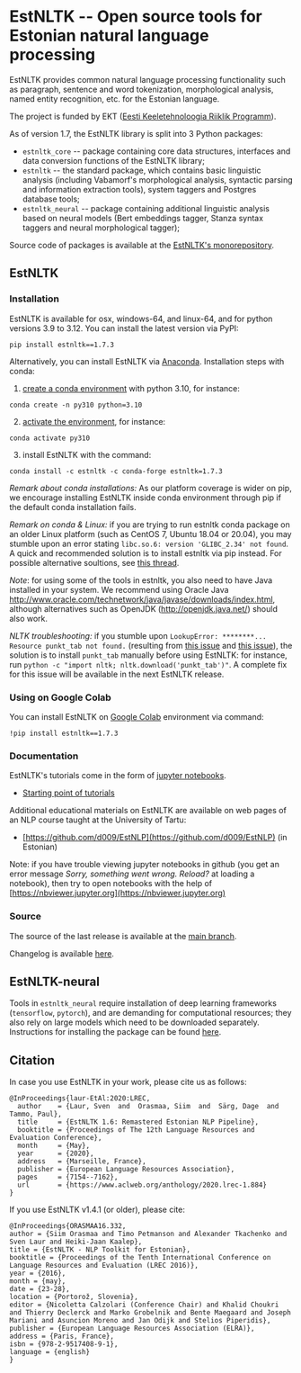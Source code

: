 EstNLTK -- Open source tools for Estonian natural language processing
=====================================================================

EstNLTK provides common natural language processing functionality such as paragraph, sentence and word tokenization,
morphological analysis, named entity recognition, etc. for the Estonian language.

The project is funded by EKT ([Eesti Keeletehnoloogia Riiklik Programm](https://www.keeletehnoloogia.ee/)).

As of version 1.7, the EstNLTK library is split into 3 Python packages:

* `estnltk_core` -- package containing core data structures, interfaces and data conversion functions of the EstNLTK library;
* `estnltk` -- the standard package, which contains basic linguistic analysis (including Vabamorf's morphological analysis, syntactic parsing and information extraction tools), system taggers and Postgres database tools;
* `estnltk_neural` -- package containing additional linguistic analysis based on neural models (Bert embeddings tagger, Stanza syntax taggers and neural morphological tagger);

Source code of packages is available at the [EstNLTK's monorepository](https://github.com/estnltk/estnltk/tree/main).  


## EstNLTK

### Installation

EstNLTK is available for osx, windows-64, and linux-64, and for python versions 3.9 to 3.12. 
You can install the latest version via PyPI:

```
pip install estnltk==1.7.3
```

Alternatively, you can install EstNLTK via [Anaconda](https://www.anaconda.com/download). Installation steps with conda:

1. [create a conda environment](https://conda.io/projects/conda/en/latest/user-guide/tasks/manage-environments.html#creating-an-environment-with-commands) with python 3.10, for instance:
```
conda create -n py310 python=3.10
```

2. [activate the environment](https://conda.io/projects/conda/en/latest/user-guide/tasks/manage-environments.html#activating-an-environment), for instance:
```
conda activate py310
```

3. install EstNLTK with the command:
```
conda install -c estnltk -c conda-forge estnltk=1.7.3
```

_Remark about conda installations:_ As our platform coverage is wider on pip, we encourage installing EstNLTK inside conda environment through pip if the default conda installation fails.  

_Remark on conda & Linux:_ if you are trying to run estnltk conda package on an older Linux platform (such as CentOS 7, Ubuntu 18.04 or 20.04), you may stumble upon an error stating `libc.so.6: version 'GLIBC_2.34' not found`. A quick and recommended solution is to install estnltk via pip instead. For possible alternative soultions, see [this thread](https://github.com/huggingface/tokenizers/issues/585).

_Note_: for using some of the tools in estnltk, you also need to have Java installed in your system. We recommend using Oracle Java http://www.oracle.com/technetwork/java/javase/downloads/index.html, although alternatives such as OpenJDK (http://openjdk.java.net/) should also work.

_NLTK troubleshooting:_ if you stumble upon `LookupError: ********... Resource punkt_tab not found.` (resulting from [this issue](https://github.com/estnltk/estnltk/issues/122) and [this issue](https://github.com/nltk/nltk/issues/3293)), the solution is to install `punkt_tab` manually before using EstNLTK: for instance, run `python -c "import nltk; nltk.download('punkt_tab')"`. A complete fix for this issue will be available in the next EstNLTK release. 

### Using on Google Colab

You can install EstNLTK on [Google Colab](https://colab.research.google.com) environment via command:

```
!pip install estnltk==1.7.3
```

### Documentation

EstNLTK's tutorials come in the form of [jupyter notebooks](http://jupyter.org).

  * [Starting point of tutorials](https://github.com/estnltk/estnltk/tree/main/tutorials)
  
Additional educational materials on EstNLTK are available on web pages of an NLP course taught at the University of Tartu:

  * [https://github.com/d009/EstNLP](https://github.com/d009/EstNLP) (in Estonian)


Note: if you have trouble viewing jupyter notebooks in github (you get an error message _Sorry, something went wrong. Reload?_ at loading a notebook), then try to open notebooks with the help of [https://nbviewer.jupyter.org](https://nbviewer.jupyter.org)

### Source

The source of the last release is available at the [main branch](https://github.com/estnltk/estnltk/tree/main).

Changelog is available [here](https://github.com/estnltk/estnltk/blob/main/CHANGELOG.md).

## EstNLTK-neural

Tools in `estnltk_neural` require installation of deep learning frameworks (`tensorflow`, `pytorch`), and are demanding for computational resources; they also rely on large models which need to be downloaded separately. 
Instructions for installing the package can be found [here](https://github.com/estnltk/estnltk/blob/main/estnltk_neural/README.md).

## Citation

In case you use EstNLTK in your work, please cite us as follows:

    @InProceedings{laur-EtAl:2020:LREC,
      author    = {Laur, Sven  and  Orasmaa, Siim  and  Särg, Dage  and  Tammo, Paul},
      title     = {EstNLTK 1.6: Remastered Estonian NLP Pipeline},
      booktitle = {Proceedings of The 12th Language Resources and Evaluation Conference},
      month     = {May},
      year      = {2020},
      address   = {Marseille, France},
      publisher = {European Language Resources Association},
      pages     = {7154--7162},
      url       = {https://www.aclweb.org/anthology/2020.lrec-1.884}
    }

If you use EstNLTK v1.4.1 (or older), please cite:

    @InProceedings{ORASMAA16.332,
    author = {Siim Orasmaa and Timo Petmanson and Alexander Tkachenko and Sven Laur and Heiki-Jaan Kaalep},
    title = {EstNLTK - NLP Toolkit for Estonian},
    booktitle = {Proceedings of the Tenth International Conference on Language Resources and Evaluation (LREC 2016)},
    year = {2016},
    month = {may},
    date = {23-28},
    location = {Portorož, Slovenia},
    editor = {Nicoletta Calzolari (Conference Chair) and Khalid Choukri and Thierry Declerck and Marko Grobelnik and Bente Maegaard and Joseph Mariani and Asuncion Moreno and Jan Odijk and Stelios Piperidis},
    publisher = {European Language Resources Association (ELRA)},
    address = {Paris, France},
    isbn = {978-2-9517408-9-1},
    language = {english}
    }
